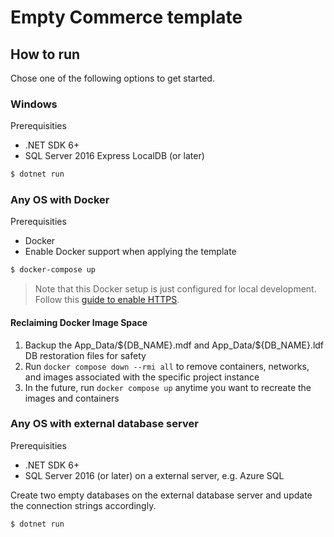 # Empty Commerce template

## How to run

Chose one of the following options to get started. 

### Windows

Prerequisities
- .NET SDK 6+
- SQL Server 2016 Express LocalDB (or later)

```bash
$ dotnet run
````

### Any OS with Docker

Prerequisities
- Docker
- Enable Docker support when applying the template

```bash
$ docker-compose up
````

> Note that this Docker setup is just configured for local development. Follow this [guide to enable HTTPS](https://github.com/dotnet/dotnet-docker/blob/main/samples/run-aspnetcore-https-development.md).

#### Reclaiming Docker Image Space

1. Backup the App_Data/\${DB_NAME}.mdf and App_Data/\${DB_NAME}.ldf DB restoration files for safety
2. Run `docker compose down --rmi all` to remove containers, networks, and images associated with the specific project instance
3. In the future, run `docker compose up` anytime you want to recreate the images and containers

### Any OS with external database server

Prerequisities
- .NET SDK 6+
- SQL Server 2016 (or later) on a external server, e.g. Azure SQL

Create two empty databases on the external database server and update the connection strings accordingly.

```bash
$ dotnet run
````
